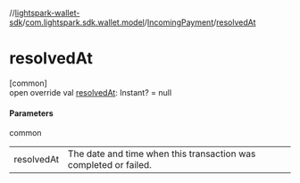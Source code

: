 //[lightspark-wallet-sdk](../../../index.md)/[com.lightspark.sdk.wallet.model](../index.md)/[IncomingPayment](index.md)/[resolvedAt](resolved-at.md)

# resolvedAt

[common]\
open override val [resolvedAt](resolved-at.md): Instant? = null

#### Parameters

common

| | |
|---|---|
| resolvedAt | The date and time when this transaction was completed or failed. |

